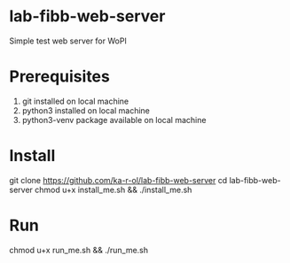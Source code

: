 # lab-fibb-web-server
Simple test web server for WoPl


Prerequisites
============
1. git installed on local machine
2. python3 installed on local machine
3. python3-venv package available on local machine
 
Install
=======
git clone https://github.com/ka-r-ol/lab-fibb-web-server
cd lab-fibb-web-server
chmod u+x install_me.sh && ./install_me.sh

Run
=====
chmod u+x run_me.sh && ./run_me.sh

